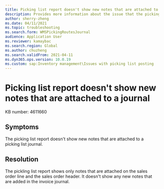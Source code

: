 ```yaml
---
title: Picking list report doesn't show new notes that are attached to a journal
description: Provides more information about the issue that the picking list report doesn't show new notes that are attached to a picking list journal.
author: sherry-zheng
ms.date: 04/11/2021
ms.topic: troubleshooting
ms.search.form: WMSPickingRoutesJournal
audience: Application User
ms.reviewer: kamaybac
ms.search.region: Global
ms.author: chuzheng
ms.search.validFrom: 2021-04-11
ms.dyn365.ops.version: 10.0.19
ms.custom: sap:Inventory management\Issues with picking list posting
---
```


# Picking list report doesn't show new notes that are attached to a journal

KB number: 4611660

## Symptoms

The picking list report doesn't show new notes that are attached to a picking list journal.

## Resolution

The pickling list report shows only notes that are attached on the sales order line and the sales order header. It doesn't show any new notes that are added in the invoice journal.
